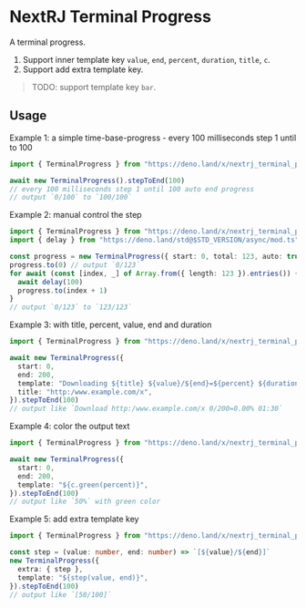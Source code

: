 # NextRJ Terminal Progress

A terminal progress.

1. Support inner template key `value`, `end`, `percent`, `duration`, `title`, `c`.
2. Support add extra template key.

> TODO: support template key `bar`.

## Usage

Example 1: a simple time-base-progress - every 100 milliseconds step 1 until to 100

```ts
import { TerminalProgress } from "https://deno.land/x/nextrj_terminal_progress@$VERSION/mod.ts"

await new TerminalProgress().stepToEnd(100)
// every 100 milliseconds step 1 until 100 auto end progress
// output `0/100` to `100/100`
```

Example 2: manual control the step

```ts
import { TerminalProgress } from "https://deno.land/x/nextrj_terminal_progress@$VERSION/mod.ts"
import { delay } from "https://deno.land/std@$STD_VERSION/async/mod.ts"

const progress = new TerminalProgress({ start: 0, total: 123, auto: true, clear: false })
progress.to(0) // output `0/123`
for await (const [index, _] of Array.from({ length: 123 }).entries()) {
  await delay(100)
  progress.to(index + 1)
}
// output `0/123` to `123/123`
```

Example 3: with title, percent, value, end and duration

```ts
import { TerminalProgress } from "https://deno.land/x/nextrj_terminal_progress@$VERSION/mod.ts"

await new TerminalProgress({
  start: 0,
  end: 200,
  template: "Downloading ${title} ${value}/${end}=${percent} ${duration}",
  title: "http:/www.example.com/x",
}).stepToEnd(100)
// output like `Download http:/www.example.com/x 0/200=0.00% 01:30`
```

Example 4: color the output text

```ts
import { TerminalProgress } from "https://deno.land/x/nextrj_terminal_progress@$VERSION/mod.ts"

await new TerminalProgress({
  start: 0,
  end: 200,
  template: "${c.green(percent)}",
}).stepToEnd(100)
// output like `50%` with green color
```

Example 5: add extra template key

```ts
import { TerminalProgress } from "https://deno.land/x/nextrj_terminal_progress@$VERSION/mod.ts"

const step = (value: number, end: number) => `[${value}/${end}]`
new TerminalProgress({
  extra: { step },
  template: "${step(value, end)}",
}).stepToEnd(100)
// output like `[50/100]`
```
